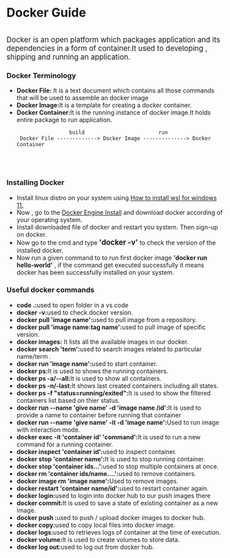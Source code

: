 <h1>Docker Guide</h1>
<br>
<big>Docker is an open platform which packages application and its dependencies in a form of container.It used to developing , shipping and running an application.</big>

<h3> Docker Terminology </h3>
<ul>
    <li> <b> Docker File:</b> It is a text document which contains all those commands that will be used to assemble an docker image </li>
    <li><b>Docker Image:</b>It is a  template for creating a docker container.</li>
    <li><b>Docker Container:</b>It is the running instance of docker image.It holds entire package  to run application.</li>

                     build                        run
     Docker File -------------> Docker Image --------------> Docker Container 
</ul>

<br>
<br>
<h3>Installing Docker </h3>

<ul>
    <li>Install linux distro on your system  using <a href="https://youtu.be/eId6K8d0v6o?si=xdaBT47iu2rQYK4d">How to install wsl for windows 11.</a></li>
    <li>Now , go to the   <a href="https://docs.docker.com/engine/install/">Docker Engine  Install</a> and download docker according  of your operating system. </li>
    <li>Install  downloaded file of docker and restart you system. Then sign-up on docker.</li>
    <li>Now go to the cmd and type <big><b>'docker -v'</b></big> to check the version of the installed docker.</li>
    <li>Now run a given command to to run first docker image  <b>'docker run hello-world'</b>  , if the command get executed successfully it means docker has been successfully installed on your system.</li>
</ul>



<h3>Useful docker commands</h3>
<ul><li><b>code .:</b>used to open folder in a vs code</li>
    <li><b>docker -v:</b>used to check docker version.</li>
    <li><b>docker pull 'image name':</b>used to pull image from a repository.</li>
    <li><b>docker pull 'image name:tag name':</b>used to pull image  of specific version.</li>
    <li><b>docker images:</b> It lists all the available  images in our docker. </li>
    <li><b>docker search 'term':</b>used to search images related to particular name/term .</li>
    <li><b>docker run  'image name':</b>used to start container.</li>
    <li><b>docker ps:</b>It is used to shows the running containers.</li>
    <li><b>docker ps -a/--all:</b>It is used to show all containers.</li>
    <li><b>docker ps -n/-last:</b>It shows last created containers including all states.</li>
    <li><b>docker ps -f "status=running/exited":</b>It is used to show the filtered containers list based on thier status.</li>
    <li><b>docker run --name 'give name' -d 'image name /id':</b>It is used to provide a name to  container before running that  container   </li>
    <li><b>docker run --name 'give name' -it  -d 'image name':</b>Used to run image with interaction mode.</li>
    <li><b>docker exec -it 'container id' 'command':</b>It is used to run a new command for a running container.</li>
    <li><b>docker inspect 'container id':</b>used to inspect container.</li>
    <li><b>docker stop 'container name':</b>It is used to stop running container.</li>
    <li><b>docker stop 'container ids...':</b>used to stop multiple containers at once. </li>
    <li><b>docker rm 'container ids/name....':</b>used to remove containers.</li>
    <li><b>docker image rm 'image name':</b>Used to remove images.</li>
    <li><b>docker restart 'container name/id':</b>used to restart container again.</li>
    <li><b>docker login:</b>used to login into docker hub to our  push images there</li>
    <li><b>docker commit:</b>It is used to save a state of existing container as a new image.</li>
    <li><b>docker push :</b>used to push / upload docker images to docker hub.</li>
    <li><b>docker copy:</b>used to copy local files into docker image.</li>
    <li><b>docker logs:</b>used to retrieves logs of container at the time of execution.</li>
    <li><b>docker volume:</b>It is used to create  volumes to store data.</li>
    <li><b>docker log out:</b>used to log out from docker hub.</li>
</ul>